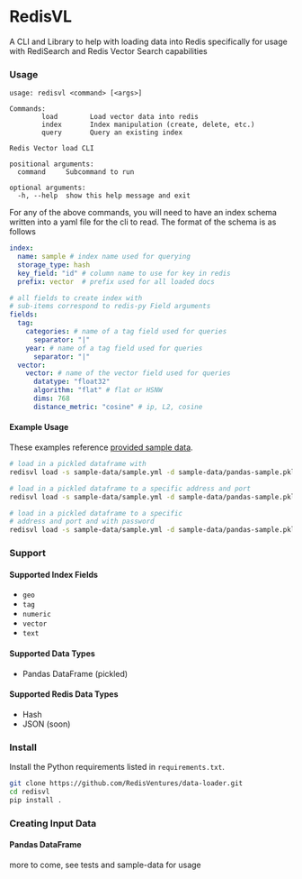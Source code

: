 # RedisVL

A CLI and Library to help with loading data into Redis specifically for
usage with RediSearch and Redis Vector Search capabilities

### Usage

```
usage: redisvl <command> [<args>]

Commands:
        load        Load vector data into redis
        index       Index manipulation (create, delete, etc.)
        query       Query an existing index

Redis Vector load CLI

positional arguments:
  command     Subcommand to run

optional arguments:
  -h, --help  show this help message and exit

```

For any of the above commands, you will need to have an index schema written
into a yaml file for the cli to read. The format of the schema is as follows

```yaml
index:
  name: sample # index name used for querying
  storage_type: hash
  key_field: "id" # column name to use for key in redis
  prefix: vector  # prefix used for all loaded docs

# all fields to create index with
# sub-items correspond to redis-py Field arguments
fields:
  tag:
    categories: # name of a tag field used for queries
      separator: "|"
    year: # name of a tag field used for queries
      separator: "|"
  vector:
    vector: # name of the vector field used for queries
      datatype: "float32"
      algorithm: "flat" # flat or HSNW
      dims: 768
      distance_metric: "cosine" # ip, L2, cosine
```

#### Example Usage
These examples reference [provided sample data](sample-data/).

```bash
# load in a pickled dataframe with
redisvl load -s sample-data/sample.yml -d sample-data/pandas-sample.pkl
```

```bash
# load in a pickled dataframe to a specific address and port
redisvl load -s sample-data/sample.yml -d sample-data/pandas-sample.pkl -h 127.0.0.1 -p 6379
```

```bash
# load in a pickled dataframe to a specific
# address and port and with password
redisvl load -s sample-data/sample.yml -d sample-data/pandas-sample.pkl -h 127.0.0.1 -p 6379 -p supersecret
```

### Support

#### Supported Index Fields

  - ``geo``
  - ``tag``
  - ``numeric``
  - ``vector``
  - ``text``
#### Supported Data Types
 - Pandas DataFrame (pickled)
#### Supported Redis Data Types
 - Hash
 - JSON (soon)

### Install
Install the Python requirements listed in `requirements.txt`.

```bash
git clone https://github.com/RedisVentures/data-loader.git
cd redisvl
pip install .
```

### Creating Input Data
#### Pandas DataFrame

  more to come, see tests and sample-data for usage